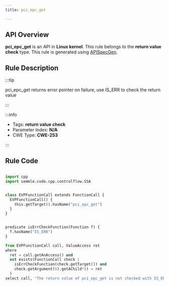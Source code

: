 ```yaml
---
title: pci_epc_get

---
```



## API Overview
**pci_epc_get** is an API in **Linux kernel**. This rule belongs to the **return value check** type. This rule is generated using [APISpecGen](../../tools/APISpecGen).
## Rule Description

:::tip

pci_epc_get returns error pointer on failure, use IS_ERR to check the return value

:::

:::info

- Tags: **return value check**
- Parameter Index: **N/A**
- CWE Type: **CWE-253**

:::

## Rule Code
```python

import cpp
import semmle.code.cpp.controlflow.SSA


class EVPFunctionCall extends FunctionCall {
  EVPFunctionCall() {
    this.getTarget().hasName("pci_epc_get")
  }
}


predicate isErrCheckFunction(Function f) {
  f.hasName("IS_ERR") 
}

from EVPFunctionCall call, ValueAccess ret
where
  ret = call.getAnAccess() and
  not exists(FunctionCall check |
    isErrCheckFunction(check.getTarget()) and
    check.getArgument(0).getAChild*() = ret
  )
select call, "The return value of pci_epc_get is not checked with IS_ERR."
    
```